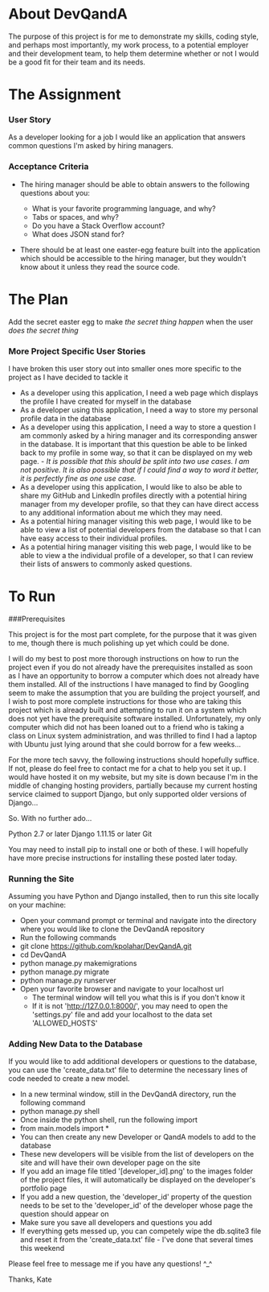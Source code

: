 # About DevQandA

The purpose of this project is for me to demonstrate my skills, coding style, and perhaps most importantly, my work process, to a potential employer and their development team, to help them determine whether or not I would be a good fit for their team and its needs.


# The Assignment

### User Story

As a developer looking for a job I would like an application that answers common questions I'm asked by hiring managers.

### Acceptance Criteria

 - The hiring manager should be able to obtain answers to the following questions about you:

   - What is your favorite programming language, and why?
   - Tabs or spaces, and why?
   - Do you have a Stack Overflow account?
   - What does JSON stand for?

 - There should be at least one easter-egg feature built into the application which should be accessible to the hiring manager, but they wouldn't know about it unless they read the source code.


# The Plan

Add the secret easter egg to make *the secret thing happen* when the user *does the secret thing*

### More Project Specific User Stories

I have broken this user story out into smaller ones more specific to the project as I have decided to tackle it

 - As a developer using this application, I need a web page which displays the profile I have created for myself in the database
 - As a developer using this application, I need a way to store my personal profile data in the database
 - As a developer using this application, I need a way to store a question I am commonly asked by a hiring manager and its corresponding answer in the database. It is important that this question be able to be linked back to my profile in some way, so that it can be displayed on my web page. - *It is possible that this should be split into two use cases. I am not positive. It is also possible that if I could find a way to word it better, it is perfectly fine as one use case.*
 - As a developer using this application, I would like to also be able to share my GitHub and LinkedIn profiles directly with a potential hiring manager from my developer profile, so that they can have direct access to any additional information about me which they may need.
 - As a potential hiring manager visiting this web page, I would like to be able to view a list of potential developers from the database so that I can have easy access to their individual profiles.
 - As a potential hiring manager visiting this web page, I would like to be able to view a the individual profile of a developer, so that I can review their lists of answers to commonly asked questions.


# To Run

###Prerequisites

This project is for the most part complete, for the purpose that it was given to me, though there is much polishing up yet which could be done.

I will do my best to post more thorough instructions on how to run the project even if you do not already have the prerequisites installed as soon as I have an opportunity to borrow a computer which does not already have them installed. All of the instructions I have managed to find by Googling seem to make the assumption that you are building the project yourself, and I wish to post more complete instructions for those who are taking this project which is already built and attempting to run it on a system which does not yet have the prerequisite software installed. Unfortunately, my only computer which did not has been loaned out to a friend who is taking a class on Linux system administration, and was thrilled to find I had a laptop with Ubuntu just lying around that she could borrow for a few weeks...

For the more tech savvy, the following instructions should hopefully suffice. If not, please do feel free to contact me for a chat to help you set it up. I would have hosted it on my website, but my site is down because I'm in the middle of changing hosting providers, partially because my current hosting service claimed to support Django, but only supported older versions of Django...

So. With no further ado...

Python 2.7 or later
Django 1.11.15 or later
Git

You may need to install pip to install one or both of these.
I will hopefully have more precise instructions for installing these posted later today.

### Running the Site

Assuming you have Python and Django installed, then to run this site locally on your machine:
 - Open your command prompt or terminal and navigate into the directory where you would like to clone the DevQandA repository
 - Run the following commands
 - git clone https://github.com/kpolahar/DevQandA.git
 - cd DevQandA
 - python manage.py makemigrations
 - python manage.py migrate
 - python manage.py runserver
 - Open your favorite browser and navigate to your localhost url
     - The terminal window will tell you what this is if you don't know it
     - If it is not 'http://127.0.0.1:8000/', you may need to open the 'settings.py' file and add your localhost to the data set 'ALLOWED_HOSTS'

### Adding New Data to the Database

If you would like to add additional developers or questions to the database, you can use the 'create_data.txt' file to determine the necessary lines of code needed to create a new model.

 - In a new terminal window, still in the DevQandA directory, run the following command
 - python manage.py shell
 - Once inside the python shell, run the following import
 - from main.models import *
 - You can then create any new Developer or QandA models to add to the database
 - These new developers will be visible from the list of developers on the site and will have their own developer page on the site
 - If you add an image file titled '[developer_id].png' to the images folder of the project files, it will automatically be displayed on the developer's portfolio page
 - If you add a new question, the 'developer_id' property of the question needs to be set to the 'developer_id' of the developer whose page the question should appear on
 - Make sure you save all developers and questions you add
 - If everything gets messed up, you can competely wipe the db.sqlite3 file and reset it from the 'create_data.txt' file - I've done that several times this weekend

 Please feel free to message me if you have any questions! ^_^

Thanks,
Kate